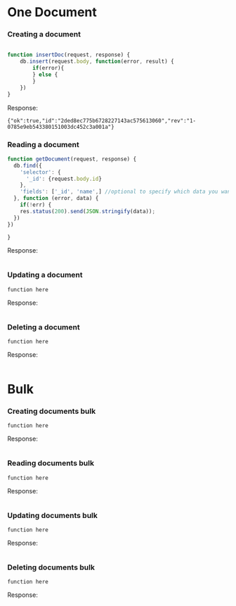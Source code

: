 
# One Document
### Creating a document
``` request = {"name": "Sil"}
```
```javascript
function insertDoc(request, response) {
    db.insert(request.body, function(error, result) {
        if(error){
        } else {
        }
    })
}
```
Response:
```
{"ok":true,"id":"2ded8ec775b6728227143ac575613060","rev":"1-0785e9eb543380151003dc452c3a001a"}
```
    
### Reading a document
```javascript
function getDocument(request, response) {
  db.find({
    'selector': {
      '_id': {request.body.id}
    },
    'fields': ['_id', 'name',] //optional to specify which data you want to get back
  }, function (error, data) {
    if(!err) {
    res.status(200).send(JSON.stringify(data));
  })
})

}

```
Response:
```
```

### Updating a document

```
function here
```
Response:
```
```


### Deleting a document

```
function here
```
Response: 
```
```

# Bulk

### Creating documents bulk
```
function here
```

Response: 
``` 
```

### Reading documents bulk
```
function here
```
Response:
```
```

### Updating documents bulk
```
function here

```
Response:
```

```

### Deleting documents bulk
```
function here
```
Response:
```
```
